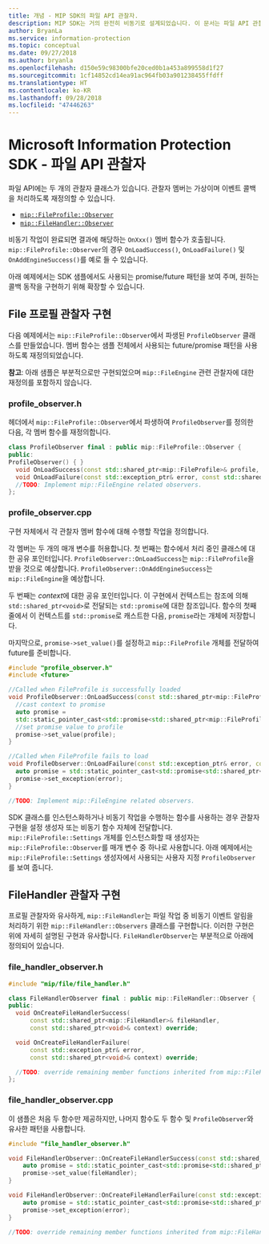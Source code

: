 ```yaml
---
title: 개념 - MIP SDK의 파일 API 관찰자.
description: MIP SDK는 거의 완전히 비동기로 설계되었습니다. 이 문서는 파일 API 관찰자가 구현되고 비동기에 사용되는 방법을 이해하는 데 도움이 됩니다.
author: BryanLa
ms.service: information-protection
ms.topic: conceptual
ms.date: 09/27/2018
ms.author: bryanla
ms.openlocfilehash: d150e59c98300bfe20ced0b1a453a899558d1f27
ms.sourcegitcommit: 1cf14852cd14ea91ac964fb03a901238455ffdff
ms.translationtype: HT
ms.contentlocale: ko-KR
ms.lasthandoff: 09/28/2018
ms.locfileid: "47446263"
---
```

# <a name="microsoft-information-protection-sdk---file-api-observers"></a>Microsoft Information Protection SDK - 파일 API 관찰자

파일 API에는 두 개의 관찰자 클래스가 있습니다. 관찰자 멤버는 가상이며 이벤트 콜백을 처리하도록 재정의할 수 있습니다.

- [`mip::FileProfile::Observer`](reference/class_mip_fileprofile_observer.md)
- [`mip::FileHandler::Observer`](reference/class_mip_filehandler_observer.md)

비동기 작업이 완료되면 결과에 해당하는 `OnXxx()` 멤버 함수가 호출됩니다. `mip::FileProfile::Observer`의 경우 `OnLoadSuccess()`, `OnLoadFailure()` 및 `OnAddEngineSuccess()`를 예로 들 수 있습니다.

아래 예제에서는 SDK 샘플에서도 사용되는 promise/future 패턴을 보여 주며, 원하는 콜백 동작을 구현하기 위해 확장할 수 있습니다. 

## <a name="file-profile-observer-implementation"></a>File 프로필 관찰자 구현

다음 예제에서는 `mip::FileProfile::Observer`에서 파생된 `ProfileObserver` 클래스를 만들었습니다. 멤버 함수는 샘플 전체에서 사용되는 future/promise 패턴을 사용하도록 재정의되었습니다.

**참고**: 아래 샘플은 부분적으로만 구현되었으며 `mip::FileEngine` 관련 관찰자에 대한 재정의를 포함하지 않습니다.

### <a name="profileobserverh"></a>profile_observer.h

헤더에서 `mip::FileProfile::Observer`에서 파생하여 `ProfileObserver`를 정의한 다음, 각 멤버 함수를 재정의합니다.

```cpp
class ProfileObserver final : public mip::FileProfile::Observer {
public:
ProfileObserver() { }
  void OnLoadSuccess(const std::shared_ptr<mip::FileProfile>& profile, const std::shared_ptr<void>& context) override;
  void OnLoadFailure(const std::exception_ptr& error, const std::shared_ptr<void>& context) override;
  //TODO: Implement mip::FileEngine related observers.
};
```

### <a name="profileobservercpp"></a>profile_observer.cpp

구현 자체에서 각 관찰자 멤버 함수에 대해 수행할 작업을 정의합니다.

각 멤버는 두 개의 매개 변수를 허용합니다. 첫 번째는 함수에서 처리 중인 클래스에 대한 공유 포인터입니다. `ProfileObserver::OnLoadSuccess`는 `mip::FileProfile`을 받을 것으로 예상합니다. `ProfileObserver::OnAddEngineSuccess`는 `mip::FileEngine`을 예상합니다.

두 번째는 *context*에 대한 공유 포인터입니다. 이 구현에서 컨텍스트는 참조에 의해 `std::shared_ptr<void>`로 전달되는 `std::promise`에 대한 참조입니다. 함수의 첫째 줄에서 이 컨텍스트를 `std::promise`로 캐스트한 다음, `promise`라는 개체에 저장합니다.

마지막으로, `promise->set_value()`를 설정하고 `mip::FileProfile` 개체를 전달하여 future를 준비합니다.

```cpp
#include "profile_observer.h"
#include <future>

//Called when FileProfile is successfully loaded
void ProfileObserver::OnLoadSuccess(const std::shared_ptr<mip::FileProfile>& profile, const std::shared_ptr<void>& context) {
  //cast context to promise
  auto promise = 
  std::static_pointer_cast<std::promise<std::shared_ptr<mip::FileProfile>>>(context);
  //set promise value to profile
  promise->set_value(profile);
}

//Called when FileProfile fails to load
void ProfileObserver::OnLoadFailure(const std::exception_ptr& error, const std::shared_ptr<void>& context) {
  auto promise = std::static_pointer_cast<std::promise<std::shared_ptr<mip::FileProfile>>>(context);
  promise->set_exception(error);
}

//TODO: Implement mip::FileEngine related observers.
```

SDK 클래스를 인스턴스화하거나 비동기 작업을 수행하는 함수를 사용하는 경우 관찰자 구현을 설정 생성자 또는 비동기 함수 자체에 전달합니다. `mip::FileProfile::Settings` 개체를 인스턴스화할 때 생성자는 `mip::FileProfile::Observer`를 매개 변수 중 하나로 사용합니다. 아래 예제에서는 `mip::FileProfile::Settings` 생성자에서 사용되는 사용자 지정 `ProfileObserver`를 보여 줍니다.

## <a name="filehandler-observer-implementation"></a>FileHandler 관찰자 구현

프로필 관찰자와 유사하게, `mip::FileHandler`는 파일 작업 중 비동기 이벤트 알림을 처리하기 위한 `mip::FileHandler::Observers` 클래스를 구현합니다. 이러한 구현은 위에 자세히 설명된 구현과 유사합니다. `FileHandlerObserver`는 부분적으로 아래에 정의되어 있습니다. 

### <a name="filehandlerobserverh"></a>file_handler_observer.h

```cpp
#include "mip/file/file_handler.h"

class FileHandlerObserver final : public mip::FileHandler::Observer {
public:
  void OnCreateFileHandlerSuccess(
      const std::shared_ptr<mip::FileHandler>& fileHandler,
      const std::shared_ptr<void>& context) override;

  void OnCreateFileHandlerFailure(
      const std::exception_ptr& error,
      const std::shared_ptr<void>& context) override;

  //TODO: override remaining member functions inherited from mip::FileHandler::Observer
};
```

### <a name="filehandlerobservercpp"></a>file_handler_observer.cpp

이 샘플은 처음 두 함수만 제공하지만, 나머지 함수도 두 함수 및 `ProfileObserver`와 유사한 패턴을 사용합니다.

```cpp
#include "file_handler_observer.h"

void FileHandlerObserver::OnCreateFileHandlerSuccess(const std::shared_ptr<mip::FileHandler>& fileHandler, const std::shared_ptr<void>& context) {
    auto promise = std::static_pointer_cast<std::promise<std::shared_ptr<mip::FileHandler>>>(context);
    promise->set_value(fileHandler);
}

void FileHandlerObserver::OnCreateFileHandlerFailure(const std::exception_ptr& error, const std::shared_ptr<void>& context) {
    auto promise = std::static_pointer_cast<std::promise<std::shared_ptr<mip::FileHandler>>>(context);
    promise->set_exception(error);
}

//TODO: override remaining member functions inherited from mip::FileHandler::Observer
```

